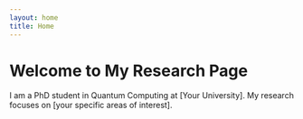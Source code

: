 ```yaml
---
layout: home
title: Home
---
```


# Welcome to My Research Page

I am a PhD student in Quantum Computing at [Your University]. My research focuses on [your specific areas of interest].